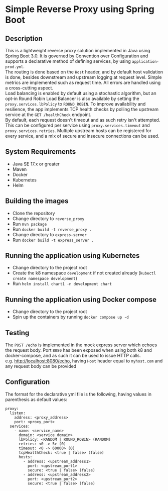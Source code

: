 # Simple Reverse Proxy using Spring Boot

## Description

This is a lightweight reverse proxy solution implemented in Java using Spring Boot 3.0. It is governed by Convention over Configuration and supports a declarative method of defining services, by using `application-prod.yml`.\
The routing is done based on the `Host` header, and by default host validation is done, besides downstream and upstream logging at request level. Simple metrics are implemented such as request time.
All errors are handled using a cross-cutting aspect. \
Load balancing is enabled by default using a stochastic algorithm, but an opt-in Round Robin Load Balancer is also available by setting the `proxy.services.lbPolicy` to `ROUND_ROBIN`. To improve availability and resilience, the app implements TCP health checks by polling the upstream service at the `GET /healthCheck` endpoint.\
 By default, each request doesn't timeout and as such retry isn't attempted. This can be configured per service using `proxy.services.timeout` and `proxy.services.retries`. Multiple upstream hosts can be registered for every service, and a mix of secure and insecure connections can be used.

## System Requirements

- Java SE 17.x or greater
- Maven
- Docker
- Kubernetes
- Helm

## Building the images

- Clone the repository
- Change directory to `reverse_proxy`
- Run `mvn package`
- Run `docker build -t reverse_proxy .`
- Change directory to `express-server`
- Run `docker build -t express_server .`

## Running the application using Kubernetes

- Change directory to the project root
- Create the k8 namespace `development` if not created already (`kubectl create namespace development`)
- Run `helm install chart1 -n development chart`

## Running the application using Docker compose

- Change directory to the project root
- Spin up the containers by running `docker compose up -d`

## Testing

The `POST /echo` is implemented in the mock express server which echoes the request body. Port `8080` has been exposed when using both k8 and docker-compose, and as such it can be used to issue HTTP calls.\
e.g. <http://localhost:8080/echo>, having `Host` header equal to `myhost.com` and any request body can be provided

## Configuration

The format for the declarative yml file is the following, having values in parenthesis as default values:

```
proxy:
  listen:
    address: <proxy_address>
    port: <proxy_port>
  services:
    - name: <service_name>
      domain: <service_domain>
      lbPolicy: <RANDOM | ROUND_ROBIN> (RANDOM)
      retries: <0 -> 5> (0)
      timeout: <0 -> 60000> (0)
      tcpHealthCheck: <true | false> (false)
      hosts:
        - address: <upstream_address1>
          port: <upstream_port1>
          secure: <true | false> (false)
        - address: <upstream_address2>
          port: <upstream_port2>
          secure: <true | false> (false)
```